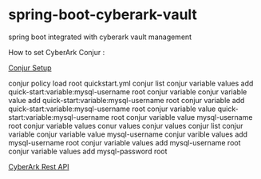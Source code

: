 # spring-boot-cyberark-vault
spring boot integrated with cyberark vault management

How to set CyberArk Conjur :

[Conjur Setup](https://www.conjur.org/get-started/install-conjur.html)


   conjur policy load root quickstart.yml
   conjur list
   conjur variable values add quick-start:variable:mysql-username root
   conjur variable
   conjur variable value add quick-start:variable:mysql-username root
   conjur variable  add quick-start:variable:mysql-username root
   conjur variable value quick-start:variable:mysql-username root
   conjur variable value mysql-username root
   conjur variable values
   conur values
   conjur values
   conjur list
   conjur variable
   conjur variable value mysql-username
   conjur varible values add mysql-username root
   conjur variable values add mysql-username root
   conjur variable values add mysql-password  root

[CyberArk Rest API](https://documenter.getpostman.com/view/998920/cyberark-rest-api-v10-public/2QrXnF)
